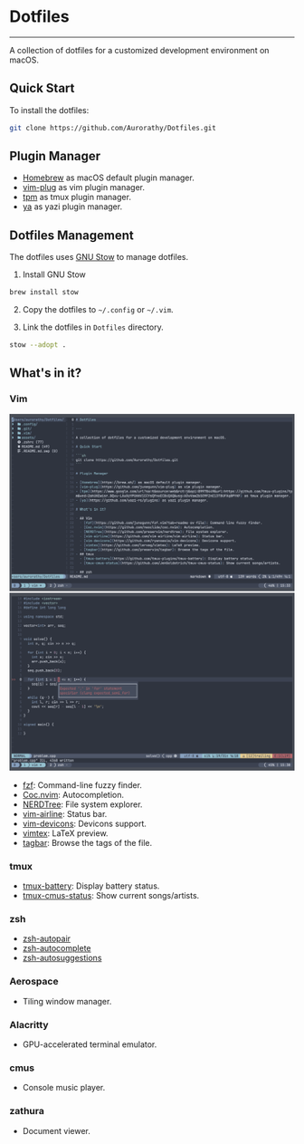 # Dotfiles

---

A collection of dotfiles for a customized development environment on macOS.

## Quick Start

To install the dotfiles:

```sh
git clone https://github.com/Aurorathy/Dotfiles.git
```


## Plugin Manager

- [Homebrew](https://brew.sh/) as macOS default plugin manager.
- [vim-plug](https://github.com/junegunn/vim-plug) as vim plugin manager.
- [tpm](https://www.google.com/url?sa=t&source=web&rct=j&opi=89978449&url=https://github.com/tmux-plugins/tpm&ved=2ahUKEwisr_GQvu-LAxXzYPUHHV1CCYsQFnoECBcQAQ&usg=AOvVaw2bSO9F2nE13TBUFXq8PYKF) as tmux plugin manager.
- [ya](https://github.com/yazi-rs/plugins) as yazi plugin manager.

## Dotfiles Management

The dotfiles uses [GNU Stow](https://github.com/aspiers/stow) to manage dotfiles.

1. Install GNU Stow

```sh
brew install stow
```

2. Copy the dotfiles to `~/.config` or `~/.vim`.

3. Link the dotfiles in `Dotfiles` directory.

```sh
stow --adopt .
```

## What's in it?

### Vim

![](https://raw.githubusercontent.com/Aurorathy/Dotfiles/refs/heads/main/assets/vim/vim_screenshot00.png)
![](https://raw.githubusercontent.com/Aurorathy/Dotfiles/refs/heads/main/assets/vim/vim_screenshot01.png)

- [fzf](https://github.com/junegunn/fzf.vim?tab=readme-ov-file): Command-line fuzzy finder.
- [Coc.nvim](https://github.com/neoclide/coc.nvim): Autocompletion.
- [NERDTree](https://github.com/preservim/nerdtree): File system explorer.
- [vim-airline](https://github.com/vim-airline/vim-airline): Status bar.
- [vim-devicons](https://github.com/ryanoasis/vim-devicons): Devicons support.
- [vimtex](https://github.com/lervag/vimtex): LaTeX preview. 
- [tagbar](https://github.com/preservim/tagbar): Browse the tags of the file.

### tmux
  - [tmux-battery](https://github.com/tmux-plugins/tmux-battery): Display battery status.
  - [tmux-cmus-status](https://github.com/JenGoldstrich/tmux-cmus-status): Show current songs/artists.

### zsh
  - [zsh-autopair](https://github.com/hlissner/zsh-autopair) 
  - [zsh-autocomplete](https://github.com/marlonrichert/zsh-autocomplete)
  - [zsh-autosuggestions](https://github.com/zsh-users/zsh-autosuggestions)

### Aerospace
  - Tiling window manager.

### Alacritty
  - GPU-accelerated terminal emulator.

### cmus
  - Console music player.

### zathura
  - Document viewer.
